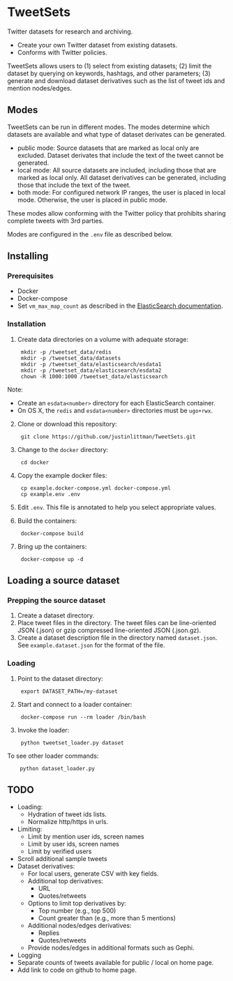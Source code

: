 # TweetSets
Twitter datasets for research and archiving.

* Create your own Twitter dataset from existing datasets.
* Conforms with Twitter policies.

TweetSets allows users to (1) select from existing datasets; (2) limit the dataset by querying on keywords, hashtags, 
and other parameters; (3) generate and download dataset derivatives such as the list of tweet ids and mention nodes/edges.

## Modes
TweetSets can be run in different modes. The modes determine which datasets are available and what type of dataset
derivates can be generated.

* public mode: Source datasets that are marked as local only are excluded. Dataset derivates that include the text of the
tweet cannot be generated.
* local mode: All source datasets are included, including those that are marked as local only. All dataset derivatives 
can be generated, including those that include the text of the tweet.
* both mode: For configured network IP ranges, the user is placed in local mode. Otherwise, the user is placed in public
mode.

These modes allow conforming with the Twitter policy that prohibits sharing complete tweets with 3rd parties.

Modes are configured in the `.env` file as described below.

## Installing
### Prerequisites
* Docker
* Docker-compose
* Set `vm_max_map_count` as described in the [ElasticSearch documentation](https://www.elastic.co/guide/en/elasticsearch/reference/current/docker.html).

### Installation
1. Create data directories on a volume with adequate storage:

        mkdir -p /tweetset_data/redis
        mkdir -p /tweetset_data/datasets
        mkdir -p /tweetset_data/elasticsearch/esdata1
        mkdir -p /tweetset_data/elasticsearch/esdata2
        chown -R 1000:1000 /tweetset_data/elasticsearch

Note:
* Create an `esdata<number>` directory for each ElasticSearch container.
* On OS X, the `redis` and `esdata<number>` directories must be `ugo+rwx`.
2. Clone or download this repository:

        git clone https://github.com/justinlittman/TweetSets.git
        
3. Change to the `docker` directory:
   
        cd docker
4. Copy the example docker files:

        cp example.docker-compose.yml docker-compose.yml
        cp example.env .env

5. Edit `.env`. This file is annotated to help you select appropriate values.
6. Build the containers:

        docker-compose build
7. Bring up the containers:

        docker-compose up -d

## Loading a source dataset
### Prepping the source dataset
1. Create a dataset directory.
2. Place tweet files in the directory. The tweet files can be line-oriented JSON (.json) or gzip compressed
line-oriented JSON (.json.gz).
3. Create a dataset description file in the directory named `dataset.json`. See `example.dataset.json` for
the format of the file.

### Loading
1. Point to the dataset directory:

        export DATASET_PATH=/my-dataset
2. Start and connect to a loader container:

        docker-compose run --rm loader /bin/bash
3. Invoke the loader:

        python tweetset_loader.py dataset
    
To see other loader commands:

        python dataset_loader.py

## TODO
* Loading:
  * Hydration of tweet ids lists.
  * Normalize http/https in urls.
* Limiting:
  * Limit by mention user ids, screen names
  * Limit by user ids, screen names
  * Limit by verified users
* Scroll additional sample tweets
* Dataset derivatives:
  * For local users, generate CSV with key fields.
  * Additional top derivatives:
    * URL
    * Quotes/retweets
  * Options to limit top derivatives by:
    * Top number (e.g., top 500)
    * Count greater than (e.g., more than 5 mentions)
  * Additional nodes/edges derivatives:
    * Replies
    * Quotes/retweets
  * Provide nodes/edges in additional formats such as Gephi.
* Logging
* Separate counts of tweets available for public / local on home page.
* Add link to code on github to home page.